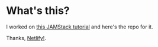 # What's this?

I worked on [this JAMStack tutorial][tut] and here's the repo for it.

Thanks, [Netlify!][net].

[tut]: https://www.netlify.com/blog/2016/11/15/new-to-jamstack-how-to-make-a-site-from-a-to-z/

[net]: https://www.netlify.com/
